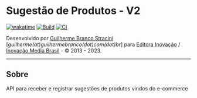# Sugestão de Produtos - V2

[![wakatime](https://wakatime.com/badge/github/InovacaoMediaBrasil/SugestaoDeProdutos.svg)](https://wakatime.com/badge/github/InovacaoMediaBrasil/SugestaoDeProdutos)
[![Build](https://github.com/InovacaoMediaBrasil/SugestaoDeProdutos/actions/workflows/build.yml/badge.svg)](https://github.com/InovacaoMediaBrasil/SugestaoDeProdutos/actions/workflows/build.yml)
[![CI](https://github.com/InovacaoMediaBrasil/SugestaoDeProdutos/actions/workflows/buildAndDeploy.yml/badge.svg)](https://github.com/InovacaoMediaBrasil/SugestaoDeProdutos/actions/workflows/buildAndDeploy.yml)

Desenvolvido por [Guilherme Branco Stracini](https://www.guilherme.stracini.com.br) [*guilherme(at)guilhermebranco(dot)com(dot)br*] para [Editora Inovação](https://www.editorainovacao.com.br) / [Inovação Media Brasil](https://www.inovacaomedia.com.br) - © 2013 - 2023. 

---

## Sobre

API para receber e registrar sugestões de produtos vindos do e-commerce
